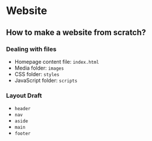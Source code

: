 # Website

## How to make a website from scratch?

### Dealing with files

- Homepage content file: `index.html`
- Media folder: `images`
- CSS folder: `styles`
- JavaScript folder: `scripts`

### Layout Draft

- `header`
- `nav`
- `aside`
- `main`
- `footer`
